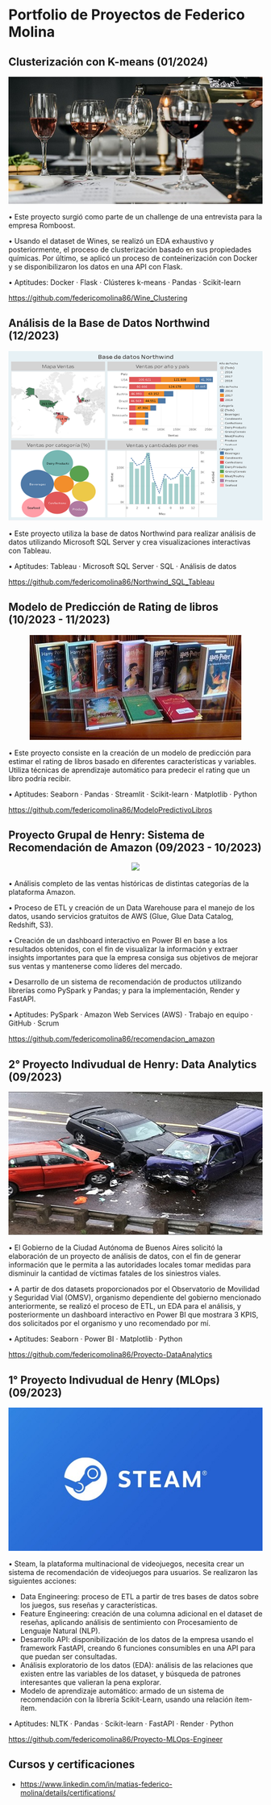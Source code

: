 # Portfolio de Proyectos de Federico Molina

## Clusterización con K-means (01/2024)

<p align="center">
  <img src="https://github.com/federicomolina86/PortfolioProyectosFedeMolina/blob/main/src/wine-cups.jpg">
</p>

• Este proyecto surgió como parte de un challenge de una entrevista para la empresa Romboost.

• Usando el dataset de Wines, se realizó un EDA exhaustivo y posteriormente, el proceso de clusterización basado en sus propiedades químicas. Por último, se aplicó un proceso de conteinerización con Docker y se disponibilizaron los datos en una API con Flask.

• Aptitudes: Docker · Flask · Clústeres k-means · Pandas · Scikit-learn

https://github.com/federicomolina86/Wine_Clustering

## Análisis de la Base de Datos Northwind (12/2023)

<p align="center">
  <img src="https://github.com/federicomolina86/PortfolioProyectosFedeMolina/blob/main/src/visualizaciones.png">
</p>

• Este proyecto utiliza la base de datos Northwind para realizar análisis de datos utilizando Microsoft SQL Server y crea visualizaciones interactivas con Tableau.

• Aptitudes: Tableau · Microsoft SQL Server · SQL · Análisis de datos

https://github.com/federicomolina86/Northwind_SQL_Tableau

## Modelo de Predicción de Rating de libros (10/2023 - 11/2023)

<p align="center">
  <img src="https://github.com/federicomolina86/ModeloPredictivoLibros/blob/main/src/libros.jpg">
</p>

• Este proyecto consiste en la creación de un modelo de predicción para estimar el rating de libros basado en diferentes características y variables. Utiliza técnicas de aprendizaje automático para predecir el rating que un libro podría recibir.

• Aptitudes: Seaborn · Pandas · Streamlit · Scikit-learn · Matplotlib · Python

https://github.com/federicomolina86/ModeloPredictivoLibros

## Proyecto Grupal de Henry: Sistema de Recomendación de Amazon (09/2023 - 10/2023)

<p align="center">
  <img src="https://github.com/federicomolina86/recomendacion_amazon/blob/master/src/imagenes/flujo_en_la_nube.png">
</p>

• Análisis completo de las ventas históricas de distintas categorías de la plataforma Amazon.

• Proceso de ETL y creación de un Data Warehouse para el manejo de los datos, usando servicios gratuitos de AWS (Glue, Glue Data Catalog, Redshift, S3).

• Creación de un dashboard interactivo en Power BI en base a los resultados obtenidos, con el fin de visualizar la información y extraer insights importantes para que la empresa consiga sus objetivos de mejorar sus ventas y mantenerse como líderes del mercado.

• Desarrollo de un sistema de recomendación de productos utilizando librerías como PySpark y Pandas; y para la implementación, Render y FastAPI.

• Aptitudes: PySpark · Amazon Web Services (AWS) · Trabajo en equipo · GitHub · Scrum

https://github.com/federicomolina86/recomendacion_amazon

## 2° Proyecto Indivudual de Henry: Data Analytics (09/2023)

<p align="center">
  <img src="https://github.com/federicomolina86/PortfolioProyectosFedeMolina/blob/main/src/siniestro_vial.jpg">
</p>

• El Gobierno de la Ciudad Autónoma de Buenos Aires solicitó la elaboración de un proyecto de análisis de datos, con el fin de generar información que le permita a las autoridades locales tomar medidas para disminuir la cantidad de víctimas fatales de los siniestros viales.

• A partir de dos datasets proporcionados por el Observatorio de Movilidad y Seguridad Vial (OMSV), organismo dependiente del gobierno mencionado anteriormente, se realizó el proceso de ETL, un EDA para el análisis, y posteriormente un dashboard interactivo en Power BI que mostrara 3 KPIS, dos solicitados por el organismo y uno recomendado por mí.

• Aptitudes: Seaborn · Power BI · Matplotlib · Python

https://github.com/federicomolina86/Proyecto-DataAnalytics

## 1° Proyecto Indivudual de Henry (MLOps) (09/2023)

<p align="center">
  <img src="https://github.com/federicomolina86/PortfolioProyectosFedeMolina/blob/main/src/Steam_logo.jpg">
</p>

• Steam, la plataforma multinacional de videojuegos, necesita crear un sistema de recomendación de videojuegos para usuarios. Se realizaron las siguientes acciones:
- Data Engineering: proceso de ETL a partir de tres bases de datos sobre los juegos, sus reseñas y características.
- Feature Engineering: creación de una columna adicional en el dataset de reseñas, aplicando análisis de sentimiento con Procesamiento de Lenguaje Natural (NLP).
- Desarrollo API: disponibilización de los datos de la empresa usando el framework FastAPI, creando 6 funciones consumibles en una API para que puedan ser consultadas.
- Análisis exploratorio de los datos (EDA): análisis de las relaciones que existen entre las variables de los dataset, y búsqueda de patrones interesantes que valieran la pena explorar.
- Modelo de aprendizaje automático: armado de un sistema de recomendación con la librería Scikit-Learn, usando una relación ítem-ítem.

• Aptitudes: NLTK · Pandas · Scikit-learn · FastAPI · Render · Python

https://github.com/federicomolina86/Proyecto-MLOps-Engineer

## Cursos y certificaciones

- https://www.linkedin.com/in/matias-federico-molina/details/certifications/
